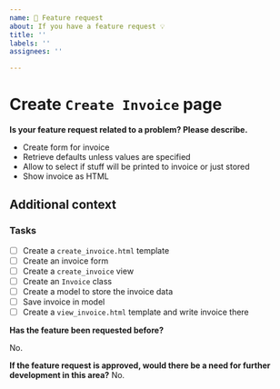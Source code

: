 ```yaml
---
name: 🚀 Feature request
about: If you have a feature request 💡
title: ''
labels: ''
assignees: ''

---
```


# Create `Create Invoice` page

**Is your feature request related to a problem? Please describe.**

- Create form for invoice
- Retrieve defaults unless values are specified
- Allow to select if stuff will be printed to invoice or just stored
- Show invoice as HTML

## Additional context

### Tasks

- [ ] Create a `create_invoice.html` template
- [ ] Create an invoice form
- [ ] Create a `create_invoice` view
- [ ] Create an `Invoice` class
- [ ] Create a model to store the invoice data
- [ ] Save invoice in model
- [ ] Create a `view_invoice.html` template and write invoice there

**Has the feature been requested before?**

No.

**If the feature request is approved, would there be a need for further development in this area?**
No.
